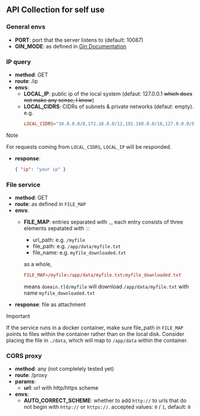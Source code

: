 ## API Collection for self use

### General envs

- **PORT**: port that the server listens to (default: 10087)
- **GIN_MODE**: as defined in [Gin Documentation](https://gin-gonic.com/en/docs/deployment/)

### IP query

- **method**: GET
- **route**: /ip
- **envs**:
    - **LOCAL_IP**: public ip of the local system (defaut: 127.0.0.1 <s>which does not make any sense, I know</s>)
    - **LOCAL_CIDRS**: CIDRs of subnets & private networks (defaut: empty). e.g.
        ```conf
        LOCAL_CIDRS="10.0.0.0/8,172.16.0.0/12,192.168.0.0/16,127.0.0.0/8,::1/128,fe80::/10,fc00::/7,fd00::/8"
        ```
> [!NOTE]
>
> For requests coming from `LOCAL_CIDRS`, `LOCAL_IP` will be responded.
- **response**:
    ```json
    { "ip": "your ip" }
    ```

### File service

- **method**: GET
- **route**: as defined in `FILE_MAP`
- **envs**:
    - **FILE_MAP**: entries separated with `,`, each entry consists of three elements sepatated with `:`:
        - url_path: e.g. `/myfile`
        - file_path: e.g. `/app/data/myfile.txt`
        - file_name: e.g. `myfile_downloaded.txt`

        as a whole,
        ```conf
        FILE_MAP=/myfile:/app/data/myfile.txt:myfile_downloaded.txt
        ```
        means `domain.tld/myfile` will download `/app/data/myfile.txt` with name `myfile_downloaded.txt`
- **response**: file as attachment
> [!IMPORTANT]
>
> If the service runs in a docker container, make sure file_path in `FILE_MAP` points to files within the container rather than on the local disk. Consider placing the file in `./data`, which will map to `/app/data` within the container.

### CORS proxy

- **method**: any (not completely tested yet)
- **route**: /proxy
- **params**:
    - **url**: url with http/https scheme
- **envs**:
    - **AUTO_CORRECT_SCHEME**: whether to add `http://` to urls that do not begin with `http://` or `https://`. accepted values: `0` / `1`, default: `0`